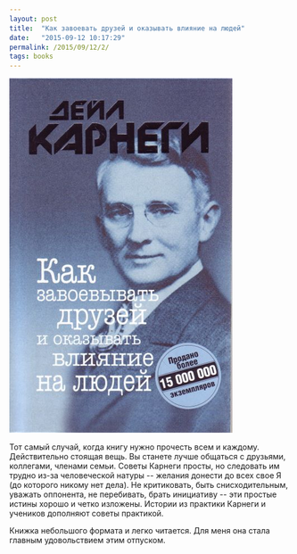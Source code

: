 ```yaml
---
layout: post
title:  "Как завоевать друзей и оказывать влияние на людей"
date:   "2015-09-12 10:17:29"
permalink: /2015/09/12/2/
tags: books
---
```


![cover](/assets/static/karnegi.jpg)

Тот самый случай, когда книгу нужно прочесть всем и
каждому. Действительно стоящая вещь. Вы станете лучше общаться с
друзьями, коллегами, членами семьи. Советы Карнеги просты, но
следовать им трудно из-за человеческой натуры -- желания донести до
всех свое Я (до которого никому нет дела). Не критиковать, быть
снисходительным, уважать оппонента, не перебивать, брать инициативу --
эти простые истины хорошо и четко изложены. Истории из практики
Карнеги и учеников дополняют советы практикой.

Книжка небольшого формата и легко читается. Для меня она стала главным
удовольствием этим отпуском.
